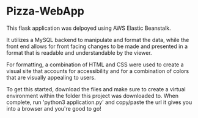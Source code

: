 # Pizza-WebApp


This flask application was delpoyed using AWS Elastic Beanstalk.

It utilizes a MySQL backend to manipulate and format the data, while the front end allows for front facing changes to be made and presented in a format that is readable and understandable by the viewer. 


For formatting, a combination of HTML and CSS were used to create a visual site that accounts for accessibility and for a combination of colors that are visually appealing to users.


To get this started, download the files and make sure to create a virtual environment within the folder this project was downloaded to. When complete, run 
'python3 application.py' and copy/paste the url it gives you into a browser and you're good to go!
